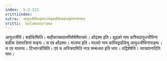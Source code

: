 ```yaml
---
index:  5.3.113
vrittiindex: 
sutra:  आयुधजीविसङ्घाञ्ञ्यड्वाहीकेष्वब्राआहृणराजन्यात्
vritti:  balamanorama 
---
```


आयुधजीवि। बाहीकेष्विति। बाहीकाख्यग्रामविशेषेष्वित्यर्थः। क्षौद्रक्य इति। क्षुद्रको नाम कश्चिदायुधजीविनां बाहीक देशवासिनां सङ्घः। स एव क्षौद्रक्यः। मालव्य इति। मालवो नाम कश्चिद्वाहीकेषु आयुधजीविनांसङ्घः। स एव मालव्यः। टित्त्वान्ङीबिति। एवं च अस्त्रियामिति नात्र सम्बध्यत इति भावः। तद्विशेषेति। व्याख्यानादिति भावः। 

